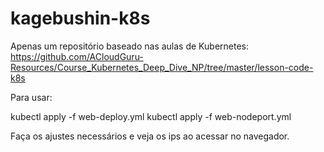 # kagebushin-k8s
Apenas um repositório baseado nas aulas de Kubernetes: https://github.com/ACloudGuru-Resources/Course_Kubernetes_Deep_Dive_NP/tree/master/lesson-code-k8s


Para usar:

kubectl apply -f web-deploy.yml
kubectl apply -f web-nodeport.yml

Faça os ajustes necessários e veja os ips ao acessar no navegador.
